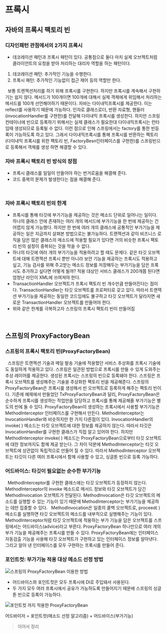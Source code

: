 # 프록시

## 자바의 프록시 팩토리 빈
### 디자인패턴 관점에서의 2가지 프록시
- 데코레이션 패턴과 프록시 패턴이 있다. 공통점으로 둘다 마치 실제 오브젝트처럼 클라이언트의 요청을 받아 처리하는 대리자 역할을 하는 패턴이다.
1. 데코레이션 패턴: 추가적인 기능을 수행한다.
2. 프록시 패턴: 추가적인 기능없이 접근 제어 등의 역할만 한다.

&nbsp; 보통 트랜젝션처리를 하기 위해 프록시를 구현한다.
하지만 프록시를 계속해서 구현하기는 쉽지 않다. 메서드가 100개이면 100개에 대해서 실제 객체에게 위임해서 처리하는 메서드를 100개 선언해야하기 때문이다.
자바는 다이내믹프록시를 제공한다. 이는 reflect를 사용하기 때문에 가능하다. 인자로 클래스로더, 반환 자료형, 핸들러(invocationHandler를 구현한)를 전달해 다이내믹 프록시를 생성한다.
하지만 스프링 컨테이너에 빈으로 등록하기 위해서는 실제 클래스가 필요한대 다이내믹프록시는 런타임때 생성되므로 등록될 수 없다. 이런 점으로 인해 스프링에서는 factory를 통한 빈등록이 가능하도록 하고 있다. 
그래서 다이내믹프록시를 통해 프록시를 반환하는 팩토리(다이내믹 프록시를 위한 팩토리 빈, FactoryBesn인터페이스를 구현한)를 스프링빈으로 등록해서 객체를 생성 하면 해결할 수 있다.
<br/>
### 자바 프록시 팩토리 빈 방식의 장점
- 프록시 클래스를 일일이 만들어야 하는 번거로움을 해결해 준다.
- 코드 중복의 문제가 발생한다는 점을 해결해 준다.
<br/>

### 자바 프록시 팩토리 빈의 한계
- 프록시를 통해 타깃에 부가기능을 제공하는 것은 메소드 단위로 일어나는 일이다. 하나의 클래스 안에 존재하는 여러 개의 메서드에 부가기능을 한 번에 제공하는 건 어렵지 않게 가능했다. 하지만 한 번에 여러 개의 클래스에  공통적인 부가기능을 제공하는 일은 지금까지 살펴본 방법으로는 불가능하다. 트랜젝션과 같이 비즈니스 로직을 담은 많은 클래스의 메소드에 적용할 필요가 있다면 거의 비슷한 프록시 팩토리 빈의 설정이 중복되는 것을 막을 수 없다.
- 하나의 타깃에 여러 개의 부가기능을 적용하려고 할 때도 문제다. 같은 타깃 오브젝트에 대해 트랜잭션 프록시 뿐만 아니라 보안 기능을 제공하는 프록시도 적용하고 싶고, 기능 검사를 위해 주고받는 메소드 정보를 저장해두는 부가기능을 담은 프록시도 추가하고 싶다면 어떻게 될까? 적용 대상인 서비스 클래스가 200개쯤 된다면 엄청난 라인이 XML에 쓰여져야 한다. 
- TransactionHandler 오브젝트가 프록시 팩토리 빈 개수만큼 만들어진다는 점이다. TransactionHandler는 타깃 오브젝트를 프로퍼티로 갖고 있다. 따라서 트랜잭션 부가기능을 제공하는 동일한 코드임에도 불구하고 타깃 오브젝트가 달라지면 새로운 TransactionHandler 오브젝트를 만들어야 한다.
- 위와 같은 한계를 극복하고자 스프링의 프록시 팩토리 빈이 만들어짐
<br/>

## 스프링의 ProxyFactoryBean
### 스프링의 프록시 팩토리 빈(ProxyFactoryBean)
&nbsp; 스프링은 트랜젝션 기술과 메일 발송 기술에 적용했던 서비스 추상화를 프록시 기술에도 동일하게 적용하고 있다. 스프링은 일관된 방법으로 프록시를 만들 수 있게 도와주는 추상 레이어를 제공한다. 생성된 프록시는 스프링의 빈으로 등록돼야 한다. 스프링은 프록시 오브젝트를 생성해주는 기술을 추상화한 팩토리 빈을 제공해준다. 스프링의 ProxyFactoryBean은 프록시를 생성해서 빈 오브젝트로 등록하게 해주는 팩토리 빈이다. 기존에 예제에서 만들었던 TxProxyFactoryBean과 달리, ProxyFactoryBean은 순수하게 프록시를 생성하는 작업만을 담당하고 프록시를 통해 제공해줄 부가기능은 별도의 빈에 둘 수 있다.
ProxyFactoryBean이 생성하는 프록시에서 사용할 부가기능은 MethodInterceptor 인터페이스를 구현해서 만든다. MethodInterceptor는 InvocationHandler와 비슷하지만 한 가지 다른점이 있다. InvocationHandler의 invoke( ) 메소드는 타킷 오브젝트에 대한 정보를 제공하지 않는다. 따라서 타깃은 InvocationHandler를 구현한 클래스가 직접 알고 있어야 한다. 하지만MethodInterceptor invoke( ) 메소드는 ProxyFactoryBean으로부터 타깃 오브젝트에 대한 정보까지도 함께 제공 받는다. 그 차이 덕분에 MethodInterceptor는 타깃 오브젝트에 상관없이 독립적으로 만들어 질 수 있다. 따라서 MethodInterceptor 오브젝트는 타깃이 다른 여러 프록시에서 함께 사용할 수 있고, 싱글톤 빈으로 등록 가능하다. 
<br/>

### 어드바이스: 타깃이 필요없는 순수한 부가기능
&nbsp; MethodInterceptor를 구현한 클래스에는 타깃 오브젝트가 등장하지 않는다. MethodInterceptor의 invoke 메소드로 메서드 정보와 타깃 오브젝트가 담긴 MethodInvocation 오브젝트가 전달된다. MethodInvocation은 타깃 오브젝트의 메소드를 실행할 수 있는 기능이 있기 때문에 MethodInterceptor는 부가기능을 제공하는 데만 집중할 수 있다. 
&nbsp; MethodInvocation은 일종의 콜백 오브젝트로, proceed( ) 메소드를 실행하면 타깃 오브젝트의 메소드를 내부적으로 실행해주는 기능이 있다. 
MethodInterceptor처럼 타깃 오브젝트에 적용하는 부가 기능을 담은 오브젝트를 스프링에서는 어드바이스(advice)라고 부른다.
ProxyFactoryBean 하나만으로 여러 개의 부가 기능을 제공해주는 프록시를 만들 수 있다. ProxyFactoryBean에는 인터페이스 자동검출 기능을 사용해 타깃 오브젝트가 구현하고 있는 인터페이스 정보를 알아낸다. 그리고 알아 낸 인터페이스를 모두 구현하는 프록시를 만들어 준다. 
<br/>

### 포인트컷: 부가기능 적용 대상 메소드 선정 방법
![스프링의 ProxyFactoryBean 이용한 방법](https://user-images.githubusercontent.com/18229419/62299515-0d2ff000-b4b0-11e9-8d5a-1fb1d6645c2f.png)
- 어드바이스와 포인트컷은 모두 프록시에 DI로 주입돼서 사용된다.
- 두 가지 모두 여러 프록시에서 공유가 가능하도록 만들어지기 때문에 스프링의 싱글톤 빈으로 등록이 가능하다. 

![포인트컷 까지 적용한 ProxyFactoryBean](https://user-images.githubusercontent.com/18229419/62299548-191bb200-b4b0-11e9-8ca5-72e3285a7636.png)

어드바이저 = 포인트컷(매소드 선정 알고리즘) + 어드바이스(부가기능)

> 이어서 정리
